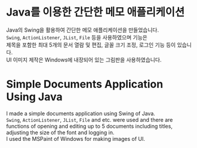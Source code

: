 # Java를 이용한 간단한 메모 애플리케이션
 Java의 Swing을 활용하여 간단한 메모 애플리케이션을 만들었습니다.  
 ``Swing``, ``ActionListener``, ``JList``, ``File`` 등을 사용하였으며 기능은  
 제목을 포함한 최대 5개의 문서 열람 및 편집, 글꼴 크기 조정, 로그인 기능 등이 있습니다.  
 UI 이미지 제작은 Windows에 내장되어 있는 그림판을 사용하였습니다.


# Simple Documents Application Using Java
I made a simple documents application using Swing of Java.  
``Swing``, ``ActionListener``, ``JList``, ``File`` and etc. were used and there are  
functions of opening and editing up to 5 documents including titles,  
adjusting the size of the font and logging in.  
I used the MSPaint of Windows for making images of UI.

